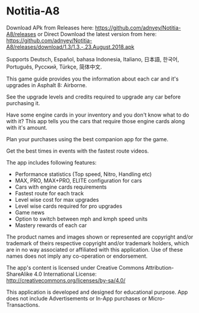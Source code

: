 # Notitia-A8

Download APk from Releases here: https://github.com/adnyey/Notitia-A8/releases
or Direct Download the latest version from here: https://github.com/adnyey/Notitia-A8/releases/download/1.3/1.3.-.23.August.2018.apk

Supports Deutsch, Español, bahasa Indonesia, Italiano, 日本語, 한국어, Português, Pусский, Türkçe, 简体中文.

This game guide provides you the information about each car and it's upgrades in Asphalt 8: Airborne.

See the upgrade levels and credits required to upgrade any car before purchasing it.

Have some engine cards in your inventory and you don't know what to do with it? This app tells you the cars that require those engine cards along with it's amount.

Plan your purchases using the best companion app for the game.

Get the best times in events with the fastest route videos.

The app includes following features:

* Performance statistics (Top speed, Nitro, Handling etc)
* MAX, PRO, MAX+PRO, ELITE configuration for cars
* Cars with engine cards requirements
* Fastest route for each track
* Level wise cost for max upgrades
* Level wise cards required for pro upgrades
* Game news
* Option to switch between mph and kmph speed units
* Mastery rewards of each car

The product names and images shown or represented are copyright and/or trademark of theirs respective copyright and/or trademark holders, which are in no way associated or affiliated with this application. Use of these names does not imply any co-operation or endorsement.

The app's content is licensed under Creative Commons Attribution-ShareAlike 4.0 International License: http://creativecommons.org/licenses/by-sa/4.0/

This application is developed and designed for educational purpose. App does not include Advertisements or In-App purchases or Micro-Transactions.

